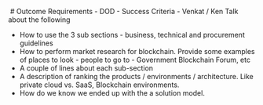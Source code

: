 
 # Outcome Requirements - DOD - Success Criteria - Venkat / Ken
  Talk about the following
  - How to use the 3 sub sections - business, technical and procurement guidelines
  - How to perform market research for blockchain. Provide some examples of places to look - people to go to - Government Blockchain Forum, etc
  - A couple of lines about each sub-section
  - A description of ranking the products / environments / architecture. Like private cloud vs. SaaS, Blockchain environments.
  - How do we know we ended up with the a solution model.

